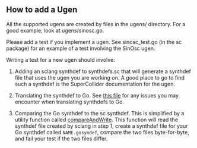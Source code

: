 How to add a Ugen
-----------------
All the supported ugens are created by files in the ugens/ directory.
For a good example, look at ugens/sinosc.go.

Please add a test if you implement a ugen.
See sinosc_test.go (in the sc package) for an example of a
test involving the SinOsc ugen.

Writing a test for a new ugen should involve:

1. Adding an sclang synthdef to synthdefs.sc that will
   generate a synthdef file that uses the ugen you are working on.
   A good place to go to find such a synthdef is the SuperCollider
   documentation for the ugen.

2. Translating the synthdef to Go. See [this file](translate-synthdefs.md)
   for any issues you may encounter when translating synthdefs to Go.

3. Comparing the Go synthdef to the sc synthdef. This is simplified by
   a utility function called [compareAndWrite](caw.go). This function will
   read the synthdef file created by sclang in step 1, create a synthdef
   file for your Go synthdef called `NAME.gosyndef`, compare the
   two files byte-for-byte, and fail your test if the two files differ.
